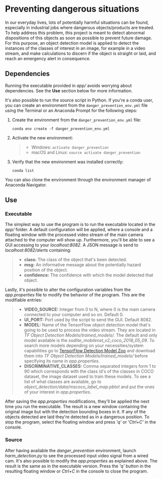 # Preventing dangerous situations

In our everyday lives, lots of potentially harmful situations can be found, especially in industrial jobs where dangerous objects/products are treated. To help address this problem, this project is meant to detect abnormal dispositions of this objects as soon as possible to prevent future damage. For this purpose, an object detection model is applied to detect the instances of the classes of interest in an image, for example in a video stream, and make calculations to discern if the object is straight or laid, and reach an emergency alert in consequence.

## Dependencies

Running the executable provided in *app/* avoids worrying about dependencies. See the **Use** section below for more information.

It's also possible to run the source script in Python. If you're a conda user, you can create an environment from the ```danger_prevention_env.yml``` file using the Terminal or an Anaconda Prompt for the following steps:

1. Create the environment from the ```danger_prevention_env.yml``` file:

    ```conda env create -f danger_prevention_env.yml```
2. Activate the new environment:
    > * Windows: ```activate danger_prevention```
    > * macOS and Linux: ```source activate danger_prevention``` 

3. Verify that the new environment was installed correctly:

    ```conda list```
    
You can also clone the environment through the environment manager of Anaconda Navigator.

## Use

### Executable

The simplest way to use the program is to run the executable located in the *app/* folder. A default configuration will be applied, where a console and a floating window with the processed video stream of the main camera attached to the computer will show up. Furthermore, you'll be able to see a GUI accessing to your *localhost:8082*. A JSON message is send to *localhost:8082/alerts* containing:
> * **class:** The class of the object that's been detected.  
> * **msg:** An informative message about the potentially hazard position of the object.
> * **confidence:** The confidence with which the model detected that object.

Lastly, it's possible to alter the configuration variables from the *app.properties* file to modify the behavior of the program. This are the modifiable entries:
> * **VIDEO_SOURCE:** Integer from 0 to N, where 0 is the main camera connected to your computer and so on. Default 0.
> * **UI_PORT:** Port used by the script to send the GUI. Default 8082.
> * **MODEL:** Name of the TensorFlow object detection model that's going to be used to process the video stream. They are located in *TF Object Detection Models/trained_models/*. The default and only model available is the *ssdlite_mobilenet_v2_coco_2018_05_09*. To search more models depending on your necessities/system capabilities go to [TensorFlow Detection Model Zoo](https://github.com/tensorflow/models/blob/master/research/object_detection/g3doc/detection_model_zoo.md) and download them into *TF Object Detection Models/trained_models/* before specifying its name in *app.properties*.
> * **DISCRIMINATIVE_CLASSES:** Comma separated integers form 1 to 90 which corresponds with the class id's of the classes in COCO dataset, the image dataset used to train these models. To see a list of what classes are available, go to *object_detection/data/mscoco_label_map.pbtxt* and put the ones of your interest in *app.properties*.

After saving the *app.properties* modifications, they'll be applied the next time you run the executable. The result is a new window containing the original image but with the detection bounding boxes in it. If any of the objects detected are laid they're detected as in a dangerous position. To stop the program, select the floating window and press *'q'* or '*Ctrl+C'* in the console.

### Source

After having available the *danger_prevention* environment, launch *harm_detection.py* to see the processed input video signal from a wired cam. It's also possible to modify the *app.properties* as explained above. The result is the same as in the executable version. Press the *'q'* button in the resulting floating window or *Ctrl+C* in the console to close the program.
